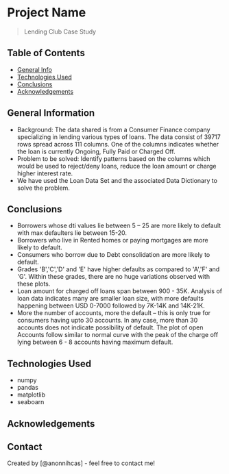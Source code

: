# Project Name
> Lending Club Case Study


## Table of Contents
* [General Info](#general-information)
* [Technologies Used](#technologies-used)
* [Conclusions](#conclusions)
* [Acknowledgements](#acknowledgements)

<!-- You can include any other section that is pertinent to your problem -->

## General Information
- Background: The data shared is from a Consumer Finance company specializing in lending various types of loans. The data consist of 39717 rows spread across 111 columns. One of the columns indicates whether the loan is currently Ongoing, Fully Paid or Charged Off.
- Problem to be solved: Identify patterns based on the columns which would be used to reject/deny loans, reduce the loan amount or charge higher interest rate.
- We have used the Loan Data Set and the associated Data Dictionary to solve the problem.

<!-- You don't have to answer all the questions - just the ones relevant to your project. -->

## Conclusions
- Borrowers whose dti values lie between 5 – 25 are more likely to default with max defaulters lie between 15-20.
- Borrowers who live in Rented homes or paying mortgages are more likely to     default. 
- Consumers who borrow due to Debt consolidation are more likely to default.
- Grades 'B','C','D' and 'E' have higher defaults as compared to 'A','F' and 'G'. Within these grades, there are no huge variations observed with these plots.	
- Loan amount for charged off loans span between 900 - 35K. Analysis of loan data indicates many are smaller loan size, with more defaults happening between USD 0-7000 followed by 7K-14K and 14K-21K.
- More the number of accounts, more the default – this is only true for consumers having upto 30 accounts. In any case, more than 30 accounts does not indicate possibility of default. The plot of open Accounts follow similar to normal curve with the peak of the charge off lying between 6 - 8 accounts having maximum default.


<!-- You don't have to answer all the questions - just the ones relevant to your project. -->


## Technologies Used
- numpy
- pandas
- matplotlib
- seaboarn

<!-- As the libraries versions keep on changing, it is recommended to mention the version of library used in this project -->

## Acknowledgements


## Contact
Created by [@anonnihcas] - feel free to contact me!


<!-- Optional -->
<!-- ## License -->
<!-- This project is open source and available under the [... License](). -->

<!-- You don't have to include all sections - just the one's relevant to your project -->